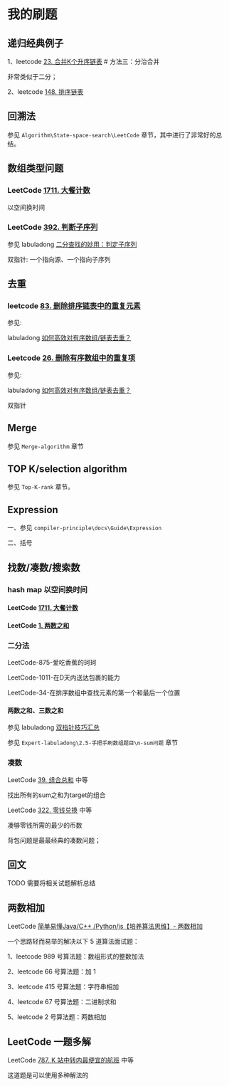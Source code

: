 # 我的刷题



## 递归经典例子

1、leetcode [23. 合并K个升序链表](https://leetcode-cn.com/problems/merge-k-sorted-lists/)  # 方法三：分治合并

非常类似于二分；

2、leetcode [148. 排序链表](https://leetcode-cn.com/problems/sort-list/)



## 回溯法

参见 `Algorithm\State-space-search\LeetCode` 章节，其中进行了非常好的总结。

## 数组类型问题



### LeetCode [1711. 大餐计数](https://leetcode-cn.com/problems/count-good-meals/)

以空间换时间

### LeetCode [392. 判断子序列](https://leetcode-cn.com/problems/is-subsequence/)

参见 labuladong [二分查找的妙用：判定子序列](https://mp.weixin.qq.com/s/hWi2hTrQewL_YKioGkXQJg)

双指针: 一个指向源、一个指向子序列



## 去重

### leetcode [83. 删除排序链表中的重复元素](https://leetcode-cn.com/problems/remove-duplicates-from-sorted-list/) 

参见: 

labuladong [如何高效对有序数组/链表去重？](https://mp.weixin.qq.com/s/6Eb7gKqNqXH9B0hSZvMs5A)



### Leetcode [26. 删除有序数组中的重复项](https://leetcode-cn.com/problems/remove-duplicates-from-sorted-array/)

参见: 

labuladong [如何高效对有序数组/链表去重？](https://mp.weixin.qq.com/s/6Eb7gKqNqXH9B0hSZvMs5A)

双指针



## Merge

参见 `Merge-algorithm` 章节



## TOP K/selection algorithm

参见 `Top-K-rank` 章节。

## Expression

一、参见 `compiler-principle\docs\Guide\Expression`

二、括号

## 找数/凑数/搜索数

### hash map 以空间换时间

#### LeetCode [1711. 大餐计数](https://leetcode-cn.com/problems/count-good-meals/)

#### LeetCode  [1. 两数之和](https://leetcode-cn.com/problems/two-sum/)



### 二分法

LeetCode-875-爱吃香蕉的珂珂

LeetCode-1011-在D天内送达包裹的能力

LeetCode-34-在排序数组中查找元素的第一个和最后一个位置



#### 两数之和、三数之和

参见 labuladong [双指针技巧汇总](https://mp.weixin.qq.com/s/yLc7-CZdti8gEMGWhd0JTg) 

参见 `Expert-labuladong\2.5-手把手刷数组题目\n-sum问题` 章节



### 凑数

LeetCode [39. 组合总和](https://leetcode-cn.com/problems/combination-sum/) 中等

找出所有的sum之和为target的组合

LeetCode [322. 零钱兑换](https://leetcode-cn.com/problems/coin-change/) 中等

凑够零钱所需的最少的币数



背包问题是最最经典的凑数问题；



## 回文

TODO 需要将相关试题解析总结



## 两数相加

LeetCode [简单易懂Java/C++ /Python/js【培养算法思维】- 两数相加](https://leetcode-cn.com/problems/add-two-numbers/solution/jian-dan-yi-dong-javacpythonjs-pei-yang-y2w6g/)

一个思路轻而易举的解决以下 5 道算法面试题：

1、leetcode 989 号算法题：数组形式的整数加法

2、leetcode 66 号算法题：加 1

3、leetcode 415 号算法题：字符串相加

4、leetcode 67 号算法题：二进制求和

5、leetcode 2 号算法题：两数相加

## LeetCode 一题多解

LeetCode [787. K 站中转内最便宜的航班](https://leetcode-cn.com/problems/cheapest-flights-within-k-stops/) 中等

这道题是可以使用多种解法的



